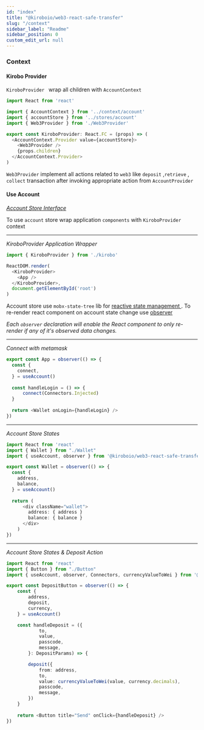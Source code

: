 ```yaml
---
id: "index"
title: "@kiroboio/web3-react-safe-transfer"
slug: "/context"
sidebar_label: "Readme"
sidebar_position: 0
custom_edit_url: null
---
```


### Context

#### Kirobo Provider

`KiroboProvider `  wrap all children with `AccountContext`

```typescript
import React from 'react'

import { AccountContext } from '../context/account'
import { accountStore } from '../stores/account'
import { Web3Provider } from './Web3Provider'

export const KiroboProvider: React.FC = (props) => (
  <AccountContext.Provider value={accountStore}>
    <Web3Provider />
    {props.children}
  </AccountContext.Provider>
)

```

`Web3Provider` implement all actions related to `web3` like `deposit` ,`retrieve` , `collect` transaction after invoking appropriate action from `AccountProvider`

#### Use Account

*<a href="./stores/interfaces/IAccount">Account Store Interface</a>*

To use `account` store wrap application `components` with `KiroboProvider` context



------

*KiroboProvider Application Wrapper*

```typescript
import { KiroboProvider } from './kirobo'

ReactDOM.render(
  <KiroboProvider>
    <App />
  </KiroboProvider>,
  document.getElementById('root')
)

```

Account store use `mobx-state-tree` lib for  [reactive state management ](https://mobx-state-tree.js.org/intro/welcome). To re-render react component on account state change use [observer](https://mobx-state-tree.js.org/intro/getting-started#getting-to-the-ui)

*Each `observer` declaration will enable the React component to only re-render if any of it's observed data changes.*

 
------

*Connect with metamask*

```typescript
export const App = observer(() => {
  const {
    connect,
  } = useAccount()
  
  const handleLogin = () => {
      connect(Connectors.Injected)
  }
  
  return <Wallet onLogin={handleLogin} />
})
```

 
------

*Account Store States*

```typescript
import React from 'react'
import { Wallet } from "./Wallet"
import { useAccount, observer } from '@kiroboio/web3-react-safe-transfer/lib'

export const Wallet = observer(() => {
  const {
    address,
    balance,
  } = useAccount()
    
  return (
      <div className="wallet">
      	address: { address }
        balance: { balance }                 
      </div>
   	)
})
```



------

*Account Store States & Deposit Action*

```typescript
import React from 'react'
import { Button } from "./Button"
import { useAccount, observer, Connectors, currencyValueToWei } from '@kiroboio/web3-react-safe-transfer'

export const DepositButton = observer(() => {
    const {
        address,
        deposit,
        currency,
    } = useAccount()

    const handleDeposit = ({
            to,
            value,
            passcode,
            message,
        }: DepositParams) => {

        deposit({
            from: address,
            to,
            value: currencyValueToWei(value, currency.decimals),
            passcode,
            message,
        })
    }
    
    return <Button title="Send" onClick={handleDeposit} />
})
```
